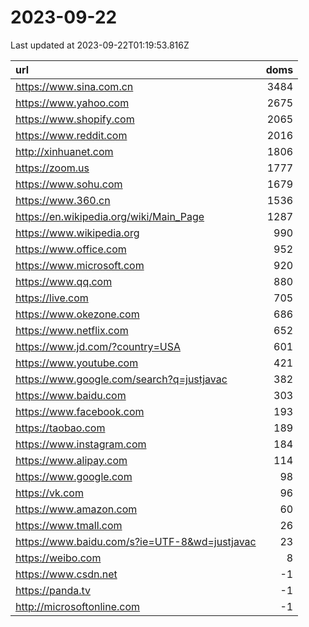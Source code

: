# 2023-09-22

<!-- BEGIN -->
Last updated at 2023-09-22T01:19:53.816Z

url | doms
:- | -:
https://www.sina.com.cn | 3484
https://www.yahoo.com | 2675
https://www.shopify.com | 2065
https://www.reddit.com | 2016
http://xinhuanet.com | 1806
https://zoom.us | 1777
https://www.sohu.com | 1679
https://www.360.cn | 1536
https://en.wikipedia.org/wiki/Main_Page | 1287
https://www.wikipedia.org | 990
https://www.office.com | 952
https://www.microsoft.com | 920
https://www.qq.com | 880
https://live.com | 705
https://www.okezone.com | 686
https://www.netflix.com | 652
https://www.jd.com/?country=USA | 601
https://www.youtube.com | 421
https://www.google.com/search?q=justjavac | 382
https://www.baidu.com | 303
https://www.facebook.com | 193
https://taobao.com | 189
https://www.instagram.com | 184
https://www.alipay.com | 114
https://www.google.com | 98
https://vk.com | 96
https://www.amazon.com | 60
https://www.tmall.com | 26
https://www.baidu.com/s?ie=UTF-8&wd=justjavac | 23
https://weibo.com | 8
https://www.csdn.net | -1
https://panda.tv | -1
http://microsoftonline.com | -1
<!-- END -->
